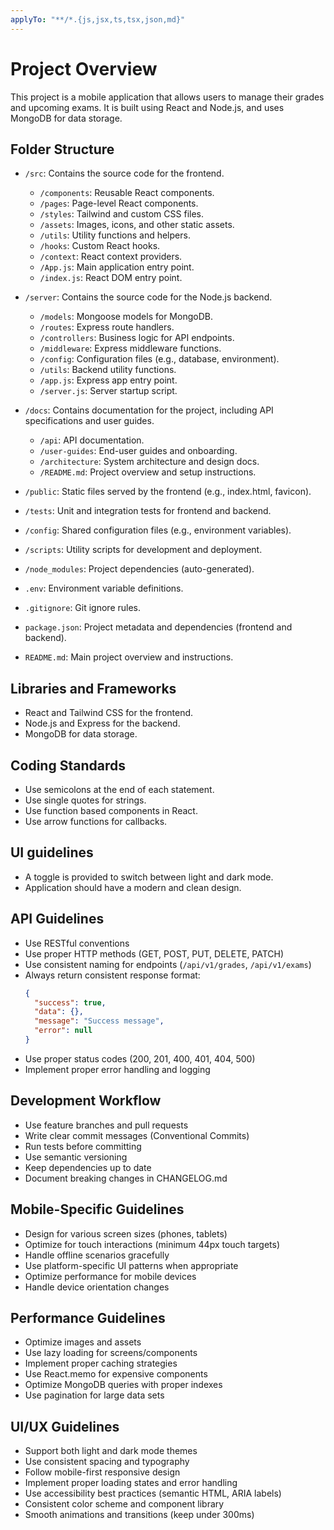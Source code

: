 ```yaml
---
applyTo: "**/*.{js,jsx,ts,tsx,json,md}"
---
```


# Project Overview

This project is a mobile application that allows users to manage their grades and upcoming exams. It is built using React and Node.js, and uses MongoDB for data storage.


## Folder Structure

- `/src`: Contains the source code for the frontend.
  - `/components`: Reusable React components.
  - `/pages`: Page-level React components.
  - `/styles`: Tailwind and custom CSS files.
  - `/assets`: Images, icons, and other static assets.
  - `/utils`: Utility functions and helpers.
  - `/hooks`: Custom React hooks.
  - `/context`: React context providers.
  - `/App.js`: Main application entry point.
  - `/index.js`: React DOM entry point.

- `/server`: Contains the source code for the Node.js backend.
  - `/models`: Mongoose models for MongoDB.
  - `/routes`: Express route handlers.
  - `/controllers`: Business logic for API endpoints.
  - `/middleware`: Express middleware functions.
  - `/config`: Configuration files (e.g., database, environment).
  - `/utils`: Backend utility functions.
  - `/app.js`: Express app entry point.
  - `/server.js`: Server startup script.

- `/docs`: Contains documentation for the project, including API specifications and user guides.
  - `/api`: API documentation.
  - `/user-guides`: End-user guides and onboarding.
  - `/architecture`: System architecture and design docs.
  - `/README.md`: Project overview and setup instructions.

- `/public`: Static files served by the frontend (e.g., index.html, favicon).

- `/tests`: Unit and integration tests for frontend and backend.

- `/config`: Shared configuration files (e.g., environment variables).

- `/scripts`: Utility scripts for development and deployment.

- `/node_modules`: Project dependencies (auto-generated).

- `.env`: Environment variable definitions.

- `.gitignore`: Git ignore rules.

- `package.json`: Project metadata and dependencies (frontend and backend).

- `README.md`: Main project overview and instructions.

## Libraries and Frameworks

- React and Tailwind CSS for the frontend.
- Node.js and Express for the backend.
- MongoDB for data storage.

## Coding Standards

- Use semicolons at the end of each statement.
- Use single quotes for strings.
- Use function based components in React.
- Use arrow functions for callbacks.

## UI guidelines

- A toggle is provided to switch between light and dark mode.
- Application should have a modern and clean design.


## API Guidelines
- Use RESTful conventions
- Use proper HTTP methods (GET, POST, PUT, DELETE, PATCH)
- Use consistent naming for endpoints (`/api/v1/grades`, `/api/v1/exams`)
- Always return consistent response format:
  ```json
  {
    "success": true,
    "data": {},
    "message": "Success message",
    "error": null
  }
  ```
- Use proper status codes (200, 201, 400, 401, 404, 500)
- Implement proper error handling and logging

## Development Workflow
- Use feature branches and pull requests
- Write clear commit messages (Conventional Commits)
- Run tests before committing
- Use semantic versioning
- Keep dependencies up to date
- Document breaking changes in CHANGELOG.md

## Mobile-Specific Guidelines
- Design for various screen sizes (phones, tablets)
- Optimize for touch interactions (minimum 44px touch targets)
- Handle offline scenarios gracefully
- Use platform-specific UI patterns when appropriate
- Optimize performance for mobile devices
- Handle device orientation changes


## Performance Guidelines
- Optimize images and assets
- Use lazy loading for screens/components
- Implement proper caching strategies
- Use React.memo for expensive components
- Optimize MongoDB queries with proper indexes
- Use pagination for large data sets

## UI/UX Guidelines
- Support both light and dark mode themes
- Use consistent spacing and typography
- Follow mobile-first responsive design
- Implement proper loading states and error handling
- Use accessibility best practices (semantic HTML, ARIA labels)
- Consistent color scheme and component library
- Smooth animations and transitions (keep under 300ms)